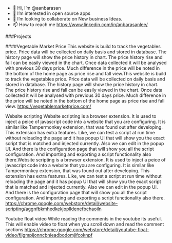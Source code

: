 - 👋 Hi, I’m @aanbarasan
- 👀 I’m interested in open source apps 
- 💞️ I’m looking to collaborate on New business Ideas. 
- 📫 How to reach me https://www.linkedin.com/in/anbarasanlee/

###Projects

####Vegetable Market Price
This website is build to track the vegetables price. Price data will be collected on daily basis and stored in database. The history page will show the price history in chart. The price history rise and fall can be easily viewed in the chart. Once data collected it will be analysed with previous 30 days price. Much difference in the price will be noted in the bottom of the home page as price rise and fall view.This website is build to track the vegetables price. Price data will be collected on daily basis and stored in database. The history page will show the price history in chart. The price history rise and fall can be easily viewed in the chart. Once data collected it will be analysed with previous 30 days price. Much difference in the price will be noted in the bottom of the home page as price rise and fall view.
https://vegetablemarketprice.com/

Website scripting
Website scripting is a browser extension. It is used to inject a peice of javascript code into a website that you are configuring. It is similar like Tampermonkey extension, that was found out after developing. This extension has extra features. Like, we can test a script at run time without reloading the page and it has popup UI that will show you the exact script that is matched and injected currently. Also we can edit in the popup UI. And there is the configuration page that will show you all the script configuration. And importing and exporting a script functionality also there.Website scripting is a browser extension. It is used to inject a peice of javascript code into a website that you are configuring. It is similar like Tampermonkey extension, that was found out after developing. This extension has extra features. Like, we can test a script at run time without reloading the page and it has popup UI that will show you the exact script that is matched and injected currently. Also we can edit in the popup UI. And there is the configuration page that will show you all the script configuration. And importing and exporting a script functionality also there.
https://chrome.google.com/webstore/detail/website-scripting/aggnfbkmhedkekjoplldenefbchaoiln

Youtube float video
While reading the comments in the youtube its useful. This will enable video to float when you scroll down and read the comment sections
https://chrome.google.com/webstore/detail/youtube-float-video/fjjgmpijonncbnieadbodomjifcoknpf

